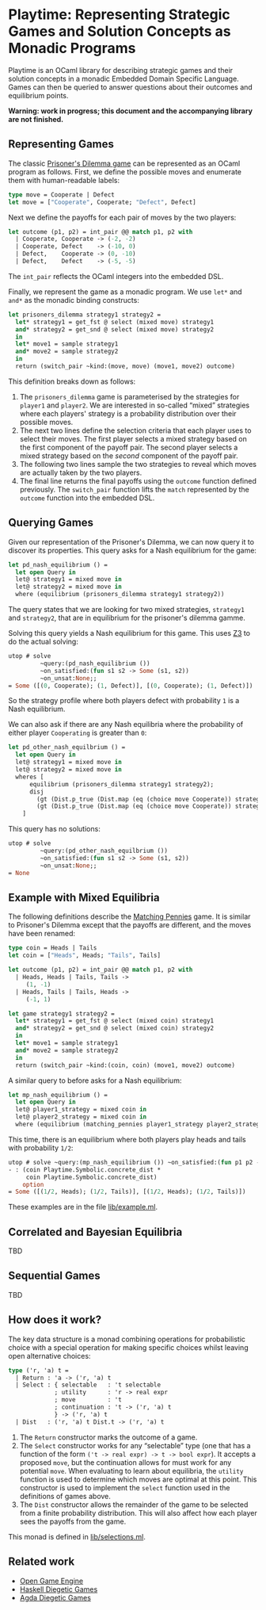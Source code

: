 # Playtime: Representing Strategic Games and Solution Concepts as Monadic Programs

Playtime is an OCaml library for describing strategic games and their solution concepts in a monadic Embedded Domain Specific Language. Games can then be queried to answer questions about their outcomes and equilibrium points.

**Warning: work in progress; this document and the accompanying library are not finished.**

## Representing Games

The classic [Prisoner's Dilemma game](https://en.wikipedia.org/wiki/Prisoner's_dilemma) can be represented as an OCaml program as follows. First, we define the possible moves and enumerate them with human-readable labels:

```ocaml
type move = Cooperate | Defect
let move = ["Cooperate", Cooperate; "Defect", Defect]
```

Next we define the payoffs for each pair of moves by the two players:

```ocaml
let outcome (p1, p2) = int_pair @@ match p1, p2 with
  | Cooperate, Cooperate -> (-2, -2)
  | Cooperate, Defect    -> (-10, 0)
  | Defect,    Cooperate -> (0, -10)
  | Defect,    Defect    -> (-5, -5)
```

The `int_pair` reflects the OCaml integers into the embedded DSL.

Finally, we represent the game as a monadic program. We use `let*` and `and*` as the monadic binding constructs:

```ocaml
let prisoners_dilemma strategy1 strategy2 =
  let* strategy1 = get_fst @ select (mixed move) strategy1
  and* strategy2 = get_snd @ select (mixed move) strategy2
  in
  let* move1 = sample strategy1
  and* move2 = sample strategy2
  in
  return (switch_pair ~kind:(move, move) (move1, move2) outcome)
```

This definition breaks down as follows:

1. The `prisoners_dilemma` game is parameterised by the strategies for `player1` and `player2`. We are interested in so-called “mixed” strategies where each players' strategy is a probability distribution over their possible moves.
2. The next two lines define the selection criteria that each player uses to select their moves. The first player selects a mixed strategy based on the first component of the payoff pair. The second player selects a mixed strategy based on the *second* component of the payoff pair.
3. The following two lines sample the two strategies to reveal which moves are actually taken by the two players.
4. The final line returns the final payoffs using the `outcome` function defined previously. The `switch_pair` function lifts the `match` represented by the `outcome` function into the embedded DSL.

## Querying Games

Given our representation of the Prisoner's Dilemma, we can now query it to discover its properties. This query asks for a Nash equilibrium for the game:

```ocaml
let pd_nash_equilibrium () =
  let open Query in
  let@ strategy1 = mixed move in
  let@ strategy2 = mixed move in
  where (equilibrium (prisoners_dilemma strategy1 strategy2))
```

The query states that we are looking for two mixed strategies, `strategy1` and `strategy2`, that are in equilibrium for the prisoner's dilemma gamme.

Solving this query yields a Nash equilibrium for this game. This uses [Z3](FIXME) to do the actual solving:

```ocaml
utop # solve
         ~query:(pd_nash_equilibrium ())
		 ~on_satisfied:(fun s1 s2 -> Some (s1, s2))
		 ~on_unsat:None;;
= Some ([(0, Cooperate); (1, Defect)], [(0, Cooperate); (1, Defect)])
```

So the strategy profile where both players defect with probability `1` is a Nash equilibrium.

We can also ask if there are any Nash equilibria where the probability of either player `Cooperating` is greater than `0`:

```ocaml
let pd_other_nash_equilbrium () =
  let open Query in
  let@ strategy1 = mixed move in
  let@ strategy2 = mixed move in
  wheres [
	  equilibrium (prisoners_dilemma strategy1 strategy2);
	  disj
		(gt (Dist.p_true (Dist.map (eq (choice move Cooperate)) strategy1)) (const_i 0))
		(gt (Dist.p_true (Dist.map (eq (choice move Cooperate)) strategy2)) (const_i 0))
	]
```

This query has no solutions:

```ocaml
utop # solve
         ~query:(pd_other_nash_equilbrium ())
		 ~on_satisfied:(fun s1 s2 -> Some (s1, s2))
		 ~on_unsat:None;;
= None
```

## Example with Mixed Equilibria

The following definitions describe the [Matching Pennies](https://en.wikipedia.org/wiki/Matching_pennies) game. It is similar to Prisoner's Dilemma except that the payoffs are different, and the moves have been renamed:

```ocaml
type coin = Heads | Tails
let coin = ["Heads", Heads; "Tails", Tails]

let outcome (p1, p2) = int_pair @@ match p1, p2 with
  | Heads, Heads | Tails, Tails ->
	 (1, -1)
  | Heads, Tails | Tails, Heads ->
	 (-1, 1)

let game strategy1 strategy2 =
  let* strategy1 = get_fst @ select (mixed coin) strategy1
  and* strategy2 = get_snd @ select (mixed coin) strategy2
  in
  let* move1 = sample strategy1
  and* move2 = sample strategy2
  in
  return (switch_pair ~kind:(coin, coin) (move1, move2) outcome)
```

A similar query to before asks for a Nash equilibrium:

```ocaml
let mp_nash_equilibrium () =
  let open Query in
  let@ player1_strategy = mixed coin in
  let@ player2_strategy = mixed coin in
  where (equilibrium (matching_pennies player1_strategy player2_strategy))
```

This time, there is an equilibrium where both players play heads and tails with probability `1/2`:

```ocaml
utop # solve ~query:(mp_nash_equilibrium ()) ~on_satisfied:(fun p1 p2 -> Some (p1, p2)) ~on_unsat:None;;
- : (coin Playtime.Symbolic.concrete_dist *
     coin Playtime.Symbolic.concrete_dist)
    option
= Some ([(1/2, Heads); (1/2, Tails)], [(1/2, Heads); (1/2, Tails)])
```

These examples are in the file [lib/example.ml](lib/example.ml).

## Correlated and Bayesian Equilibria

TBD

## Sequential Games

TBD

## How does it work?

The key data structure is a monad combining operations for probabilistic choice with a special operation for making specific choices whilst leaving open alternative choices:

```ocaml
type ('r, 'a) t =
  | Return : 'a -> ('r, 'a) t
  | Select : { selectable   : 't selectable
			 ; utility      : 'r -> real expr
			 ; move         : 't
			 ; continuation : 't -> ('r, 'a) t
			 } -> ('r, 'a) t
  | Dist   : ('r, 'a) t Dist.t -> ('r, 'a) t
```

1. The `Return` constructor marks the outcome of a game.
2. The `Select` constructor works for any “selectable” type (one that has a function of the form `('t -> real expr) -> t -> bool expr`). It accepts a proposed `move`, but the continuation allows for must work for any potential `move`. When evaluating to learn about equilibria, the `utility` function is used to determine which moves are optimal at this point. This constructor is used to implement the `select` function used in the definitions of games above.
3. The `Dist` constructor allows the remainder of the game to be selected from a finite probability distribution. This will also affect how each player sees the payoffs from the game.

This monad is defined in [lib/selections.ml](lib/selections.ml).

## Related work

- [Open Game Engine](https://github.com/CyberCat-Institute/open-game-engine)
- [Haskell Diegetic Games](https://github.com/mattecapu/haskell-diegetic-games)
- [Agda Diegetic Games](https://github.com/mattecapu/agda-diegetic-games)
